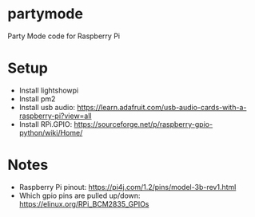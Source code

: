 # partymode
Party Mode code for Raspberry Pi

# Setup
* Install lightshowpi
* Install pm2
* Install usb audio: https://learn.adafruit.com/usb-audio-cards-with-a-raspberry-pi?view=all
* Install RPi.GPIO: https://sourceforge.net/p/raspberry-gpio-python/wiki/Home/



# Notes
* Raspberry Pi pinout: https://pi4j.com/1.2/pins/model-3b-rev1.html
* Which gpio pins are pulled up/down: https://elinux.org/RPi_BCM2835_GPIOs
